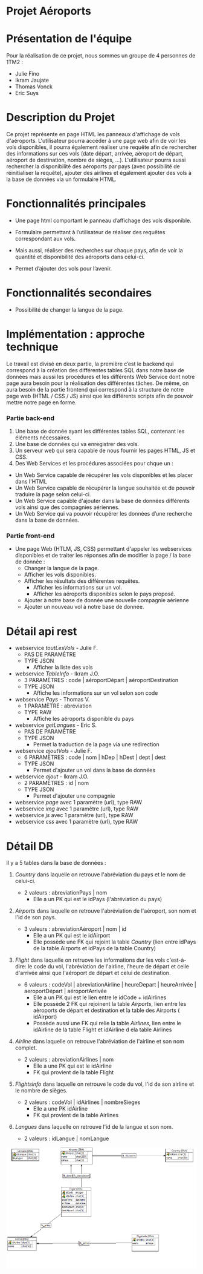 # Projet Aéroports

# Présentation de l'équipe
Pour la réalisation de ce projet, nous sommes un groupe de 4 personnes de 1TM2 :
*	Julie Fino
*	Ikram Jaujate
*	Thomas Vonck
*	Eric Suys

# Description du Projet 
Ce projet représente en page HTML les panneaux d'affichage de vols d'aéroports. L'utilisateur pourra accéder à une page web afin de voir les vols disponibles, il pourra également réaliser une requête afin de rechercher des informations sur ces vols (date départ, arrivée, aéroport de départ, aéroport de destination, nombre de sièges, ...). 
L'utilisateur pourra aussi rechercher la disponibilité des aéroports par pays (avec possibilité de réinitialiser la requête), ajouter des airlines et également ajouter des vols à la base de données via un formulaire HTML.

# Fonctionnalités principales
* Une page html comportant le panneau d’affichage des vols disponible.

* Formulaire permettant à l’utilisateur de réaliser des requêtes correspondant aux vols.

* Mais aussi, réaliser des recherches sur chaque pays, afin de voir la quantité et disponibilité des aéroports dans celui-ci.

* Permet d’ajouter des vols pour l’avenir.

# Fonctionnalités secondaires
* Possibilité de changer la langue de la page. 

# Implémentation : approche technique
Le travail est divisé en deux partie, la première c’est le backend qui correspond à la création des différentes tables SQL dans notre base de données mais aussi les procédures et les différents Web Service dont notre page aura besoin pour la réalisation des différentes tâches. De même, on aura besoin de la partie frontend qui correspond à la structure de notre page web (HTML / CSS / JS) ainsi que les différents scripts afin de pouvoir mettre notre page en forme.

### Partie back-end
1. Une base de donnée ayant les différentes tables SQL, contenant les éléments nécessaires.
2. Une base de données qui va enregistrer des vols.
3.	Un serveur web qui sera capable de nous fournir les pages HTML, JS et CSS.
4.	Des Web Services et les procédures associées pour chque un :
  *	Un Web Service capable de récupérer les vols disponibles et les placer dans l'HTML
  *	Un Web Service capable de récupérer la langue souhaitée et de pouvoir traduire la page selon celui-ci.
  *	Un Web Service capable d'ajouter dans la base de données différents vols ainsi que des compagnies aériennes.
  *	Un Web Service qui va pouvoir récupérer les données d’une recherche dans la base de données.

### Partie front-end
* Une page Web (HTLM, JS, CSS) permettant d'appeler les webservices disponibles et de traiter les réponses afin de modifier la page / la base de donnée :
  *	Changer la langue de la page.
  *	Afficher les vols disponibles.
  *	Afficher les résultats des différentes requêtes. 
    * Afficher les informations sur un vol.
    * Afficher les aéroports disponibles selon le pays proposé.
  * Ajouter à notre base de donnée une nouvelle compagnie aérienne
  * Ajouter un nouveau vol à notre base de donnée.

# Détail api rest

* webservice *toutLesVols* - Julie F.
  * PAS DE PARAMÈTRE 
  * TYPE JSON
    * Afficher la liste des vols
* webservice *TableInfo* - Ikram J.O.
  * 3 PARAMÈTRES : code | aéroportDépart | aéroportDestination
  * TYPE JSON
    * Affiche les informations sur un vol selon son code
* webservice *Pays* - Thomas V.
  * 1 PARAMÈTRE : abréviation
  * TYPE RAW
    * Affiche les aéroports disponible du pays
* webservice *getLangues* - Eric S.
  * PAS DE PARAMÈTRE
  * TYPE JSON
    *  Permet la traduction de la page via une redirection
* webservice *ajoutVols* - Julie F.
  * 6 PARAMÈTRES : code | nom | hDep | hDest | dept | dest
  * TYPE JSON
    *  Permet d'ajouter un vol dans la base de données
* webservice *ajout* - Ikram J.O.
  * 2 PARAMÈTRES : id | nom
  * TYPE JSON
    * Permet d'ajouter une compagnie
* webservice *page* avec 1 paramètre (url), type RAW 
* webservice *img* avec 1 paramètre (url), type RAW
* webservice *js* avec 1 paramètre (url), type RAW
* webservice *css* avec 1 paramètre (url), type RAW


# Détail DB
Il y a 5 tables dans la base de données :
1. *Country* dans laquelle on retrouve l'abréviation du pays et le nom de celui-ci.
     * 2 valeurs : abreviationPays | nom
       * Elle a un PK qui est le idPays (l'abréviation du pays)
       
2. *Airports* dans laquelle on retrouve l'abréviation de l'aéroport, son nom et l'id de son pays.
     * 3 valeurs : abreviationAéroport | nom | id
       * Elle a un PK qui est le idAirport 
       * Elle possède une FK qui rejoint la table *Country* (lien entre idPays de la table Airports et idPays de la table    Country)
       
3. *Flight* dans laquelle on retruove les informations dur les vols c'est-à-dire: le code du vol, l'abréviation de l'airline, l'heure de départ et celle d'arrivée ainsi que l'aéroport de départ et celui de destination.
     * 6 valeurs : codeVol | abreviationAirline | heureDepart | heureArrivée | aeroportDépart | aéroportArrivée
       * Elle a un PK qui est le lien entre le idCode + idAirlines
       * Elle possède 2 FK qui rejoinent la table *Airports*, lien entre les aèroports de départ et destination et la table des Airports ( idAirport)
       * Possède aussi une FK qui relie la table *Airlines*, lien entre le idAirline de la table Flight et idAirline d ela table Airlines
       
4. *Airline* dans laquelle on retrouve l'abréviation de l'airline et son nom complet.
     * 2 valeurs : abreviationAirlines | nom
       * Elle a une PK qui est le idAirline
       * FK qui provient de la table Flight
       
5. *Flightsinfo* dans laquelle on retrouve le code du vol, l'id de son airline et le nombre de sièges.
     * 2 valeurs : codeVol | idAirlines | nombreSieges
       * Elle a une PK idAirline 
       * FK qui provient de la table Airlines
       
6. *Langues* dans laquelle on retrouve l'id de la langue et son nom.
     * 2 valeurs : idLangue | nomLangue

![](image/tableau.png)
